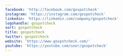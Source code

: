 ```yaml
---
facebook: 'http://facebook.com/gospotcheck'
instagram: 'https://instagram.com/gospotcheck'
linkedin: 'https://linkedin.com/company/gospotcheck'
logohandle: gospotcheck
sort: gospotcheck
title: gospotcheck
twitter: gospotcheck
website: 'https://www.gospotcheck.com/'
youtube: 'https://youtube.com/user/gospotcheck'
---
```

